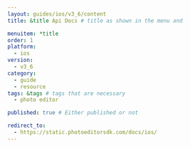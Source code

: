 ```yaml
---
layout: guides/ios/v3_6/content
title: &title Api Docs # title as shown in the menu and 

menuitem: *title
order: 1
platform:
  - ios
version:
  - v3_6
category: 
  - guide
  - resource
tags: &tags # tags that are necessary
  - photo editor 

published: true # Either published or not 

redirect_to: 
  - https://static.photoeditorsdk.com/docs/ios/
---
```

